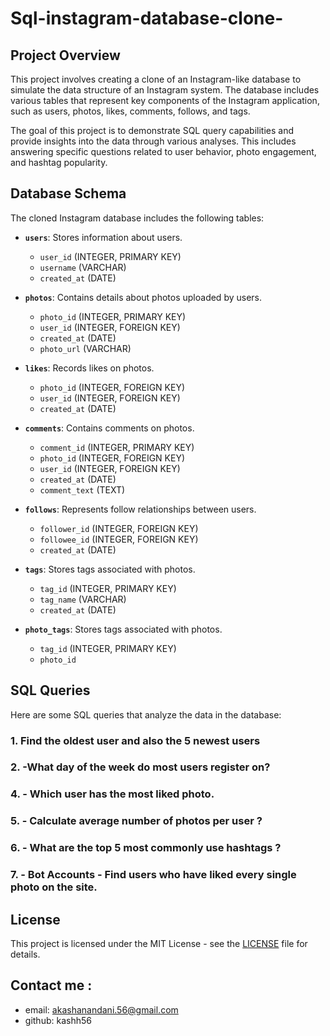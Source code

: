 # Sql-instagram-database-clone-

## Project Overview

This project involves creating a clone of an Instagram-like database to simulate the data structure of an Instagram system. The database includes various tables that represent key components of the Instagram application, such as users, photos, likes, comments, follows, and tags. 

The goal of this project is to demonstrate SQL query capabilities and provide insights into the data through various analyses. This includes answering specific questions related to user behavior, photo engagement, and hashtag popularity.

## Database Schema

The cloned Instagram database includes the following tables:

- **`users`**: Stores information about users.
  - `user_id` (INTEGER, PRIMARY KEY)
  - `username` (VARCHAR)
  - `created_at` (DATE)
  
- **`photos`**: Contains details about photos uploaded by users.
  - `photo_id` (INTEGER, PRIMARY KEY)
  - `user_id` (INTEGER, FOREIGN KEY)
  - `created_at` (DATE)
  - `photo_url` (VARCHAR)
  

- **`likes`**: Records likes on photos.

  - `photo_id` (INTEGER, FOREIGN KEY)
  - `user_id` (INTEGER, FOREIGN KEY)
  - `created_at` (DATE)

- **`comments`**: Contains comments on photos.
  - `comment_id` (INTEGER, PRIMARY KEY)
  - `photo_id` (INTEGER, FOREIGN KEY)
  - `user_id` (INTEGER, FOREIGN KEY)
  - `created_at` (DATE)
  - `comment_text` (TEXT)

- **`follows`**: Represents follow relationships between users.
  
  - `follower_id` (INTEGER, FOREIGN KEY)
  - `followee_id` (INTEGER, FOREIGN KEY)
  - `created_at` (DATE)

- **`tags`**: Stores tags associated with photos.
  - `tag_id` (INTEGER, PRIMARY KEY)
  - `tag_name` (VARCHAR)
  -  `created_at` (DATE)


- **`photo_tags`**: Stores tags associated with photos.
  - `tag_id` (INTEGER, PRIMARY KEY)
  -  `photo_id`

## SQL Queries

Here are some SQL queries that analyze the data in the database:

### 1. Find the oldest user and also the 5 newest users

### 2. -What day of the week do most users register on?

### 4. - Which user has the most liked photo.

### 5. - Calculate average number of photos per user ?


### 6. - What are the top 5 most commonly use hashtags ?

### 7. - Bot Accounts - Find users who have liked every single photo on the site.

## License

This project is licensed under the MIT License - see the [LICENSE](LICENSE) file for details.

## Contact me :

- email: akashanandani.56@gmail.com
- github: kashh56 



